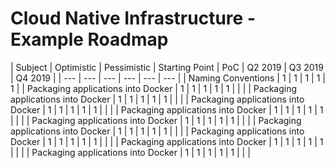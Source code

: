# Cloud Native Infrastructure - Example Roadmap

| Subject | Optimistic | Pessimistic | Starting Point | PoC | Q2 2019 | Q3 2019 | Q4 2019 |
| --- | --- | --- | --- | --- | --- |
| Naming Conventions | 1 | 1 | 1 | 1 | 1 |
| Packaging applications into Docker | 1 | 1 | 1 | 1 | 1 | | |
| Packaging applications into Docker | 1 | 1 | 1 | 1 | 1 | | |
| Packaging applications into Docker | 1 | 1 | 1 | 1 | 1 | | |
| Packaging applications into Docker | 1 | 1 | 1 | 1 | 1 | | |
| Packaging applications into Docker | 1 | 1 | 1 | 1 | 1 | | |
| Packaging applications into Docker | 1 | 1 | 1 | 1 | 1 | | |
| Packaging applications into Docker | 1 | 1 | 1 | 1 | 1 | | |
| Packaging applications into Docker | 1 | 1 | 1 | 1 | 1 | | |
| Packaging applications into Docker | 1 | 1 | 1 | 1 | 1 | | |
